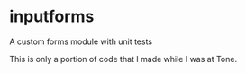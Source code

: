 # inputforms
A custom forms module with unit tests

This is only a portion of code that I made while I was at Tone.
